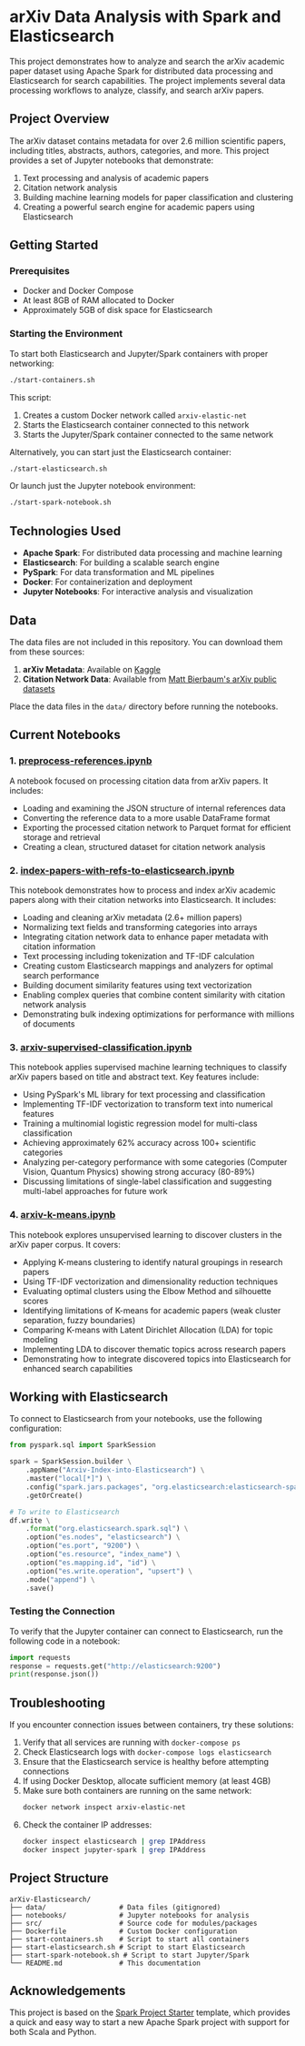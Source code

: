# arXiv Data Analysis with Spark and Elasticsearch

This project demonstrates how to analyze and search the arXiv academic paper dataset using Apache Spark for distributed data processing and Elasticsearch for search capabilities. The project implements several data processing workflows to analyze, classify, and search arXiv papers.

## Project Overview

The arXiv dataset contains metadata for over 2.6 million scientific papers, including titles, abstracts, authors, categories, and more. This project provides a set of Jupyter notebooks that demonstrate:

1. Text processing and analysis of academic papers
2. Citation network analysis
3. Building machine learning models for paper classification and clustering
4. Creating a powerful search engine for academic papers using Elasticsearch

## Getting Started

### Prerequisites

- Docker and Docker Compose
- At least 8GB of RAM allocated to Docker
- Approximately 5GB of disk space for Elasticsearch

### Starting the Environment

To start both Elasticsearch and Jupyter/Spark containers with proper networking:

```bash
./start-containers.sh
```

This script:
1. Creates a custom Docker network called `arxiv-elastic-net`
2. Starts the Elasticsearch container connected to this network
3. Starts the Jupyter/Spark container connected to the same network

Alternatively, you can start just the Elasticsearch container:

```bash
./start-elasticsearch.sh
```

Or launch just the Jupyter notebook environment:

```bash
./start-spark-notebook.sh
```

## Technologies Used

- **Apache Spark**: For distributed data processing and machine learning
- **Elasticsearch**: For building a scalable search engine
- **PySpark**: For data transformation and ML pipelines
- **Docker**: For containerization and deployment
- **Jupyter Notebooks**: For interactive analysis and visualization

## Data

The data files are not included in this repository. You can download them from these sources:

1. **arXiv Metadata**: Available on [Kaggle](https://www.kaggle.com/Cornell-University/arxiv)
2. **Citation Network Data**: Available from [Matt Bierbaum's arXiv public datasets](https://github.com/mattbierbaum/arxiv-public-datasets/releases/tag/v0.2.0)

Place the data files in the `data/` directory before running the notebooks.

## Current Notebooks

### 1. [preprocess-references.ipynb](notebooks/preprocess-references.ipynb)

A notebook focused on processing citation data from arXiv papers. It includes:

- Loading and examining the JSON structure of internal references data
- Converting the reference data to a more usable DataFrame format
- Exporting the processed citation network to Parquet format for efficient storage and retrieval
- Creating a clean, structured dataset for citation network analysis

### 2. [index-papers-with-refs-to-elasticsearch.ipynb](notebooks/index-papers-with-refs-to-elasticsearch.ipynb)

This notebook demonstrates how to process and index arXiv academic papers along with their citation networks into Elasticsearch. It includes:

- Loading and cleaning arXiv metadata (2.6+ million papers)
- Normalizing text fields and transforming categories into arrays
- Integrating citation network data to enhance paper metadata with citation information
- Text processing including tokenization and TF-IDF calculation
- Creating custom Elasticsearch mappings and analyzers for optimal search performance
- Building document similarity features using text vectorization
- Enabling complex queries that combine content similarity with citation network analysis
- Demonstrating bulk indexing optimizations for performance with millions of documents

### 3. [arxiv-supervised-classification.ipynb](notebooks/arxiv-supervised-classification.ipynb)

This notebook applies supervised machine learning techniques to classify arXiv papers based on title and abstract text. Key features include:

- Using PySpark's ML library for text processing and classification
- Implementing TF-IDF vectorization to transform text into numerical features
- Training a multinomial logistic regression model for multi-class classification
- Achieving approximately 62% accuracy across 100+ scientific categories
- Analyzing per-category performance with some categories (Computer Vision, Quantum Physics) showing strong accuracy (80-89%)
- Discussing limitations of single-label classification and suggesting multi-label approaches for future work

### 4. [arxiv-k-means.ipynb](notebooks/arxiv-k-means.ipynb)

This notebook explores unsupervised learning to discover clusters in the arXiv paper corpus. It covers:

- Applying K-means clustering to identify natural groupings in research papers
- Using TF-IDF vectorization and dimensionality reduction techniques
- Evaluating optimal clusters using the Elbow Method and silhouette scores
- Identifying limitations of K-means for academic papers (weak cluster separation, fuzzy boundaries)
- Comparing K-means with Latent Dirichlet Allocation (LDA) for topic modeling
- Implementing LDA to discover thematic topics across research papers
- Demonstrating how to integrate discovered topics into Elasticsearch for enhanced search capabilities

## Working with Elasticsearch

To connect to Elasticsearch from your notebooks, use the following configuration:

```python
from pyspark.sql import SparkSession

spark = SparkSession.builder \
    .appName("Arxiv-Index-into-Elasticsearch") \
    .master("local[*]") \
    .config("spark.jars.packages", "org.elasticsearch:elasticsearch-spark-30_2.12:8.8.2") \
    .getOrCreate()

# To write to Elasticsearch
df.write \
    .format("org.elasticsearch.spark.sql") \
    .option("es.nodes", "elasticsearch") \
    .option("es.port", "9200") \
    .option("es.resource", "index_name") \
    .option("es.mapping.id", "id") \
    .option("es.write.operation", "upsert") \
    .mode("append") \
    .save()
```

### Testing the Connection

To verify that the Jupyter container can connect to Elasticsearch, run the following code in a notebook:

```python
import requests
response = requests.get("http://elasticsearch:9200")
print(response.json())
```

## Troubleshooting

If you encounter connection issues between containers, try these solutions:

1. Verify that all services are running with `docker-compose ps`
2. Check Elasticsearch logs with `docker-compose logs elasticsearch`
3. Ensure that the Elasticsearch service is healthy before attempting connections
4. If using Docker Desktop, allocate sufficient memory (at least 4GB)
5. Make sure both containers are running on the same network:
   ```bash
   docker network inspect arxiv-elastic-net
   ```
6. Check the container IP addresses:
   ```bash
   docker inspect elasticsearch | grep IPAddress
   docker inspect jupyter-spark | grep IPAddress
   ```

## Project Structure

```
arXiv-Elasticsearch/
├── data/                  # Data files (gitignored)
├── notebooks/             # Jupyter notebooks for analysis
├── src/                   # Source code for modules/packages
├── Dockerfile             # Custom Docker configuration
├── start-containers.sh    # Script to start all containers
├── start-elasticsearch.sh # Script to start Elasticsearch
├── start-spark-notebook.sh # Script to start Jupyter/Spark
└── README.md              # This documentation
```

## Acknowledgements

This project is based on the [Spark Project Starter](https://github.com/seb-patron/spark-project-starter) template, which provides a quick and easy way to start a new Apache Spark project with support for both Scala and Python.
